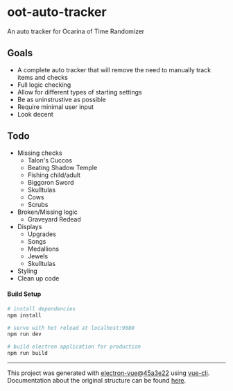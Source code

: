 # oot-auto-tracker

An auto tracker for Ocarina of Time Randomizer

## Goals
- A complete auto tracker that will remove the need to manually track items and checks
- Full logic checking
- Allow for different types of starting settings
- Be as uninstrustive as possible
- Require minimal user input
- Look decent

## Todo
- Missing checks
  - Talon's Cuccos
  - Beating Shadow Temple
  - Fishing child/adult
  - Biggoron Sword
  - Skulltulas
  - Cows
  - Scrubs
- Broken/Missing logic
  - Graveyard Redead
- Displays
  - Upgrades
  - Songs
  - Medallions
  - Jewels
  - Skulltulas
- Styling
- Clean up code

#### Build Setup

``` bash
# install dependencies
npm install

# serve with hot reload at localhost:9080
npm run dev

# build electron application for production
npm run build


```

---

This project was generated with [electron-vue](https://github.com/SimulatedGREG/electron-vue)@[45a3e22](https://github.com/SimulatedGREG/electron-vue/tree/45a3e224e7bb8fc71909021ccfdcfec0f461f634) using [vue-cli](https://github.com/vuejs/vue-cli). Documentation about the original structure can be found [here](https://simulatedgreg.gitbooks.io/electron-vue/content/index.html).
